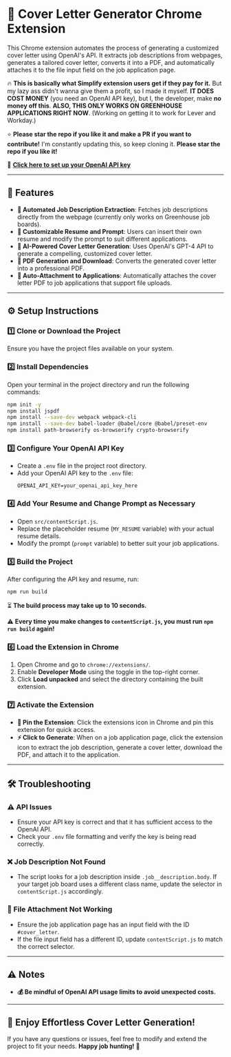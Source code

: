 # 🚀 Cover Letter Generator Chrome Extension

This Chrome extension automates the process of generating a customized cover letter using OpenAI's API. It extracts job descriptions from webpages, generates a tailored cover letter, converts it into a PDF, and automatically attaches it to the file input field on the job application page.

🔥 **This is basically what Simplify extension users get if they pay for it.** But my lazy ass didn't wanna give them a profit, so I made it myself. **IT DOES COST MONEY** (you need an OpenAI API key), but I, the developer, make **no money off this**. **ALSO, THIS ONLY WORKS ON GREENHOUSE APPLICATIONS RIGHT NOW**. (Working on getting it to work for Lever and Workday.)

⭐ **Please star the repo if you like it and make a PR if you want to contribute!** I'm constantly updating this, so keep cloning it. **Please star the repo if you like it!**

🔗 **[Click here to set up your OpenAI API key](https://platform.openai.com/signup/)**

---

## 🌟 Features

- **📝 Automated Job Description Extraction**: Fetches job descriptions directly from the webpage (currently only works on Greenhouse job boards).
- **📄 Customizable Resume and Prompt**: Users can insert their own resume and modify the prompt to suit different applications.
- **🤖 AI-Powered Cover Letter Generation**: Uses OpenAI's GPT-4 API to generate a compelling, customized cover letter.
- **📜 PDF Generation and Download**: Converts the generated cover letter into a professional PDF.
- **📎 Auto-Attachment to Applications**: Automatically attaches the cover letter PDF to job applications that support file uploads.

---

## ⚙️ Setup Instructions

### 1️⃣ Clone or Download the Project

Ensure you have the project files available on your system.

### 2️⃣ Install Dependencies

Open your terminal in the project directory and run the following commands:

```bash
npm init -y
npm install jspdf
npm install --save-dev webpack webpack-cli    
npm install --save-dev babel-loader @babel/core @babel/preset-env
npm install path-browserify os-browserify crypto-browserify
```

### 3️⃣ Configure Your OpenAI API Key

- Create a `.env` file in the project root directory.
- Add your OpenAI API key to the `.env` file:
  ```env
  OPENAI_API_KEY=your_openai_api_key_here
  ```

### 4️⃣ Add Your Resume and Change Prompt as Necessary

- Open `src/contentScript.js`.
- Replace the placeholder resume (`MY_RESUME` variable) with your actual resume details.
- Modify the prompt (`prompt` variable) to better suit your job applications.

### 5️⃣ Build the Project

After configuring the API key and resume, run:

```bash
npm run build
```

⏳ **The build process may take up to 10 seconds.**

⚠️ **Every time you make changes to `contentScript.js`, you must run `npm run build` again!**

### 6️⃣ Load the Extension in Chrome

1. Open Chrome and go to `chrome://extensions/`.
2. Enable **Developer Mode** using the toggle in the top-right corner.
3. Click **Load unpacked** and select the directory containing the built extension.

### 7️⃣ Activate the Extension

- **📌 Pin the Extension**: Click the extensions icon in Chrome and pin this extension for quick access.
- **⚡ Click to Generate**: When on a job application page, click the extension icon to extract the job description, generate a cover letter, download the PDF, and attach it to the application.

---

## 🛠 Troubleshooting

### ⚠️ API Issues

- Ensure your API key is correct and that it has sufficient access to the OpenAI API.
- Check your `.env` file formatting and verify the key is being read correctly.

### ❌ Job Description Not Found

- The script looks for a job description inside `.job__description.body`. If your target job board uses a different class name, update the selector in `contentScript.js` accordingly.

### 📂 File Attachment Not Working

- Ensure the job application page has an input field with the ID `#cover_letter`.
- If the file input field has a different ID, update `contentScript.js` to match the correct selector.

---

## ⚠️ Notes

- **💰 Be mindful of OpenAI API usage limits to avoid unexpected costs.**

---

## 🚀 Enjoy Effortless Cover Letter Generation!

If you have any questions or issues, feel free to modify and extend the project to fit your needs. **Happy job hunting!** 🎯
